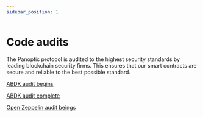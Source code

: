 ```yaml
---
sidebar_position: 1
---
```


# Code audits
The Panoptic protocol is audited to the highest security standards by leading blockchain security firms.
This ensures that our smart contracts are secure and reliable to the best possible standard.

[ABDK audit begins](https://www.panoptic.xyz/blog-posts/panoptic-x-abdk)

[ABDK audit complete](https://www.panoptic.xyz/blog-posts/abdk-completes-panoptic-audit)

[Open Zeppelin audit beings](https://www.panoptic.xyz/blog-posts/panoptic-x-openzeppelin)
